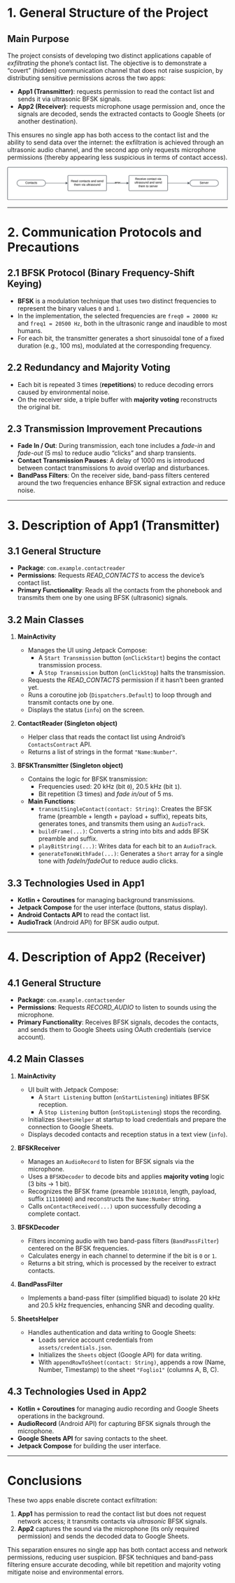 # **1. General Structure of the Project**

## **Main Purpose**

The project consists of developing two distinct applications capable of *exfiltrating* the phone’s contact list. The objective is to demonstrate a “covert” (hidden) communication channel that does not raise suspicion, by distributing sensitive permissions across the two apps:

- **App1 (Transmitter)**: requests permission to read the contact list and sends it via ultrasonic BFSK signals.
- **App2 (Receiver)**: requests microphone usage permission and, once the signals are decoded, sends the extracted contacts to Google Sheets (or another destination).

This ensures no single app has both access to the contact list and the ability to send data over the internet: the exfiltration is achieved through an ultrasonic audio channel, and the second app only requests microphone permissions (thereby appearing less suspicious in terms of contact access).

![HiLevelScheme](ReadmeFiles/SchemaGenerale.png)

---

# **2. Communication Protocols and Precautions**

## **2.1 BFSK Protocol (Binary Frequency-Shift Keying)**

- **BFSK** is a modulation technique that uses two distinct frequencies to represent the binary values `0` and `1`.
- In the implementation, the selected frequencies are `freq0 = 20000 Hz` and `freq1 = 20500 Hz`, both in the ultrasonic range and inaudible to most humans.
- For each bit, the transmitter generates a short sinusoidal tone of a fixed duration (e.g., 100 ms), modulated at the corresponding frequency.

## **2.2 Redundancy and Majority Voting**

- Each bit is repeated 3 times (**repetitions**) to reduce decoding errors caused by environmental noise.
- On the receiver side, a triple buffer with **majority voting** reconstructs the original bit.

## **2.3 Transmission Improvement Precautions**

- **Fade In / Out**: During transmission, each tone includes a *fade-in* and *fade-out* (5 ms) to reduce audio “clicks” and sharp transients.
- **Contact Transmission Pauses**: A delay of 1000 ms is introduced between contact transmissions to avoid overlap and disturbances.
- **BandPass Filters**: On the receiver side, band-pass filters centered around the two frequencies enhance BFSK signal extraction and reduce noise.

---

# **3. Description of App1 (Transmitter)**

## **3.1 General Structure**

- **Package**: `com.example.contactreader`
- **Permissions**: Requests *READ_CONTACTS* to access the device’s contact list.
- **Primary Functionality**: Reads all the contacts from the phonebook and transmits them one by one using BFSK (ultrasonic) signals.

## **3.2 Main Classes**

1. **MainActivity**
   - Manages the UI using Jetpack Compose:
     - A `Start Transmission` button (`onClickStart`) begins the contact transmission process.
     - A `Stop Transmission` button (`onClickStop`) halts the transmission.
   - Requests the *READ_CONTACTS* permission if it hasn’t been granted yet.
   - Runs a coroutine job (`Dispatchers.Default`) to loop through and transmit contacts one by one.
   - Displays the status (`info`) on the screen.

2. **ContactReader (Singleton object)**
   - Helper class that reads the contact list using Android’s `ContactsContract` API.
   - Returns a list of strings in the format `"Name:Number"`.

3. **BFSKTransmitter (Singleton object)**
   - Contains the logic for BFSK transmission:
     - Frequencies used: 20 kHz (bit `0`), 20.5 kHz (bit `1`).
     - Bit repetition (3 times) and *fade in/out* of 5 ms.
   - **Main Functions**:
     - `transmitSingleContact(contact: String)`: Creates the BFSK frame (preamble + length + payload + suffix), repeats bits, generates tones, and transmits them using an `AudioTrack`.
     - `buildFrame(...)`: Converts a string into bits and adds BFSK preamble and suffix.
     - `playBitString(...)`: Writes data for each bit to an `AudioTrack`.
     - `generateToneWithFade(...)`: Generates a `Short` array for a single tone with *fadeIn/fadeOut* to reduce audio clicks.

## **3.3 Technologies Used in App1**

- **Kotlin + Coroutines** for managing background transmissions.
- **Jetpack Compose** for the user interface (buttons, status display).
- **Android Contacts API** to read the contact list.
- **AudioTrack** (Android API) for BFSK audio output.

---

# **4. Description of App2 (Receiver)**

## **4.1 General Structure**

- **Package**: `com.example.contactsender`
- **Permissions**: Requests *RECORD_AUDIO* to listen to sounds using the microphone.
- **Primary Functionality**: Receives BFSK signals, decodes the contacts, and sends them to Google Sheets using OAuth credentials (service account).

## **4.2 Main Classes**

1. **MainActivity**
   - UI built with Jetpack Compose:
     - A `Start Listening` button (`onStartListening`) initiates BFSK reception.
     - A `Stop Listening` button (`onStopListening`) stops the recording.
   - Initializes `SheetsHelper` at startup to load credentials and prepare the connection to Google Sheets.
   - Displays decoded contacts and reception status in a text view (`info`).

2. **BFSKReceiver**
   - Manages an `AudioRecord` to listen for BFSK signals via the microphone.
   - Uses a `BFSKDecoder` to decode bits and applies **majority voting** logic (3 bits -> 1 bit).
   - Recognizes the BFSK frame (preamble `10101010`, length, payload, suffix `11110000`) and reconstructs the `Name:Number` string.
   - Calls `onContactReceived(...)` upon successfully decoding a complete contact.

3. **BFSKDecoder**
   - Filters incoming audio with two band-pass filters (`BandPassFilter`) centered on the BFSK frequencies.
   - Calculates energy in each channel to determine if the bit is `0` or `1`.
   - Returns a bit string, which is processed by the receiver to extract contacts.

4. **BandPassFilter**
   - Implements a band-pass filter (simplified biquad) to isolate 20 kHz and 20.5 kHz frequencies, enhancing SNR and decoding quality.

5. **SheetsHelper**
   - Handles authentication and data writing to Google Sheets:
     - Loads service account credentials from `assets/credentials.json`.
     - Initializes the `Sheets` object (Google API) for data writing.
     - With `appendRowToSheet(contact: String)`, appends a row (Name, Number, Timestamp) to the sheet `"Foglio1"` (columns A, B, C).

## **4.3 Technologies Used in App2**

- **Kotlin + Coroutines** for managing audio recording and Google Sheets operations in the background.
- **AudioRecord** (Android API) for capturing BFSK signals through the microphone.
- **Google Sheets API** for saving contacts to the sheet.
- **Jetpack Compose** for building the user interface.

---

# **Conclusions**

These two apps enable discrete contact exfiltration:

1. **App1** has permission to read the contact list but does not request network access; it transmits contacts via *ultrasonic* BFSK signals.
2. **App2** captures the sound via the microphone (its only required permission) and sends the decoded data to Google Sheets.

This separation ensures no single app has both contact access and network permissions, reducing user suspicion. BFSK techniques and band-pass filtering ensure accurate decoding, while bit repetition and majority voting mitigate noise and environmental errors.
